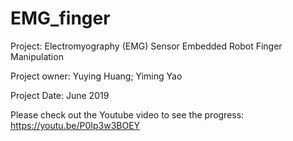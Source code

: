 # EMG_finger

Project: Electromyography (EMG) Sensor Embedded Robot Finger Manipulation

Project owner: Yuying Huang; Yiming Yao

Project Date: June 2019


Please check out the Youtube video to see the progress: https://youtu.be/P0Ip3w3BOEY

